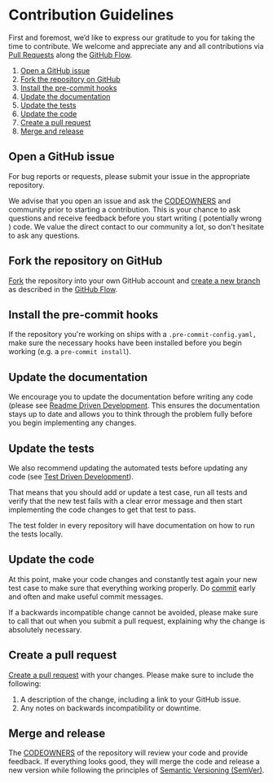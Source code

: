 # Contribution Guidelines

First and foremost, we’d like to express our gratitude to you for taking the time to contribute. 
We welcome and appreciate any and all contributions via 
[Pull Requests](https://help.github.com/en/github/collaborating-with-issues-and-pull-requests/about-pull-requests)
along the [GitHub Flow](https://guides.github.com/introduction/flow/).  

1. [Open a GitHub issue](#open-a-github-issue)
1. [Fork the repository on GitHub](#fork-the-repository-on-github)
1. [Install the pre-commit hooks](#install-the-pre-commit-hooks)
1. [Update the documentation](#update-the-documentation)
1. [Update the tests](#update-the-tests)
1. [Update the code](#update-the-code)
1. [Create a pull request](#create-a-pull-request)
1. [Merge and release](#merge-and-release)

## Open a GitHub issue

For bug reports or requests, please submit your issue in the appropriate repository.

We advise that you open an issue and ask the
[CODEOWNERS](https://help.github.com/en/github/creating-cloning-and-archiving-repositories/about-code-owners) and
community prior to starting a contribution. This is your chance to ask questions and receive feedback before you start
writing ( potentially wrong ) code. We value the direct contact to our community a lot, so don't hesitate to ask any
questions. 

## Fork the repository on GitHub

[Fork](https://help.github.com/en/github/getting-started-with-github/fork-a-repo) the repository into your own GitHub
account and [create a new branch](https://guides.github.com/introduction/flow/) as described in the
[GitHub Flow](https://guides.github.com/introduction/flow/).

## Install the pre-commit hooks

If the repository you're working on ships with a `.pre-commit-config.yaml,` make sure the necessary hooks have been
installed before you begin working (e.g. a `pre-commit install`). 

## Update the documentation

We encourage you to update the documentation before writing any code (please see
[Readme Driven Development](https://tom.preston-werner.com/2010/08/23/readme-driven-development.html). This ensures the
documentation stays up to date and allows you to think through the problem fully before you begin implementing any
changes.

## Update the tests

We also recommend updating the automated tests before updating any code
(see [Test Driven Development](https://en.wikipedia.org/wiki/Test-driven_development)).

That means that you should add or update a test case, run all tests and verify that the new test fails with a clear
error message and then start implementing the code changes to get that test to pass.

The test folder in every repository will have documentation on how to run the tests locally.

## Update the code

At this point, make your code changes and constantly test again your new test case to make sure that everything working
properly. Do [commit](https://help.github.com/en/desktop/contributing-to-projects/committing-and-reviewing-changes-to-your-project)
early and often and make useful commit messages.

If a backwards incompatible change cannot be avoided, please make sure to call that out when you submit a pull request,
explaining why the change is absolutely necessary. 

## Create a pull request

[Create a pull request](https://help.github.com/articles/creating-a-pull-request/) with your changes.
Please make sure to include the following:

1. A description of the change, including a link to your GitHub issue.
1. Any notes on backwards incompatibility or downtime.

## Merge and release

The [CODEOWNERS](https://help.github.com/en/github/creating-cloning-and-archiving-repositories/about-code-owners)
of the repository will review your code and provide feedback. If everything looks good, they will merge the code and
release a new version while following the principles of [Semantic Versioning (SemVer)](https://semver.org/).